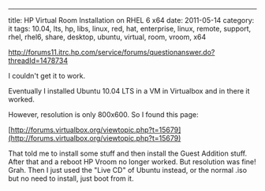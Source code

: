 ---
title: HP Virtual Room Installation on RHEL 6 x64
date: 2011-05-14
category: it
tags: 10.04, lts, hp, libs, linux, red, hat, enterprise, linux, remote, support, rhel, rhel6, share, desktop, ubuntu, virtual, room, vroom, x64

http://forums11.itrc.hp.com/service/forums/questionanswer.do?threadId=1478734

I couldn't get it to work.

Eventually I installed Ubuntu 10.04 LTS in a VM in Virtualbox and in there it worked.

However, resolution is only 800x600. So I found this page: 

﻿[http://forums.virtualbox.org/viewtopic.php?t=15679](http://forums.virtualbox.org/viewtopic.php?t=15679)

That told me to install some stuff and then install the Guest Addition stuff. After that and a reboot HP Vroom no longer worked. But resolution was fine! Grah. Then I just used the "Live CD" of Ubuntu instead, or the normal .iso but no need to install, just boot from it.
